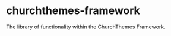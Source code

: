 churchthemes-framework
======================

The library of functionality within the ChurchThemes Framework.
